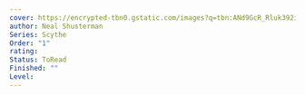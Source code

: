 ```yaml
---
cover: https://encrypted-tbn0.gstatic.com/images?q=tbn:ANd9GcR_Rluk392ixr4GAm0P-7EDZaJzHY4yaftupg&s
author: Neal Shusterman
Series: Scythe
Order: "1"
rating: 
Status: ToRead
Finished: ""
Level:
---
```








